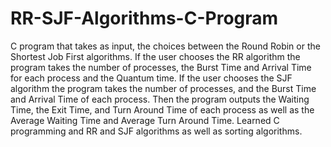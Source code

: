 # RR-SJF-Algorithms-C-Program

C program that takes as input, the choices between the Round Robin or the Shortest Job First algorithms. If the user chooses the RR algorithm the program takes the number of processes, the Burst Time and Arrival Time for each process and the Quantum time. If the user chooses the SJF algorithm the program takes the number of processes, and the Burst Time and Arrival Time of each process. Then the program outputs the Waiting Time, the Exit Time, and Turn Around Time of each process as well as the Average Waiting Time and Average Turn Around Time. Learned C programming and RR and SJF algorithms as well as sorting algorithms.
